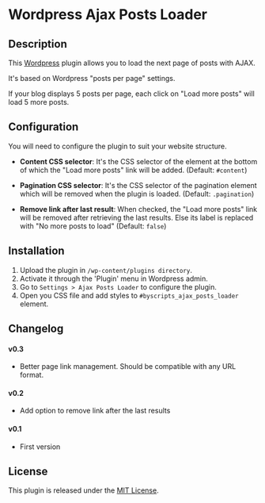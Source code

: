 Wordpress Ajax Posts Loader
===========================

Description
-----------

This [Wordpress](http://wordpress.org) plugin allows you to load the next page of posts with AJAX.

It's based on Wordpress "posts per page" settings.

If your blog displays 5 posts per page, each click on "Load more posts" will load 5 more posts.

Configuration
-------------

You will need to configure the plugin to suit your website structure.

* **Content CSS selector**: It's the CSS selector of the element at the bottom of which the "Load more posts" link will be added. (Default: `#content`)

* **Pagination CSS selector**: It's the CSS selector of the pagination element which will be removed when the plugin is loaded. (Default: `.pagination`)

* **Remove link after last result**: When checked, the "Load more posts" link will be removed after retrieving the last results. Else its label is replaced with "No more posts to load" (Default: `false`)

Installation
------------

1. Upload the plugin in `/wp-content/plugins directory`.
2. Activate it through the 'Plugin' menu in Wordpress admin.
3. Go to `Settings > Ajax Posts Loader` to configure the plugin.
4. Open you CSS file and add styles to `#byscripts_ajax_posts_loader` element.

Changelog
---------

#### v0.3

- Better page link management. Should be compatible with any URL format.

#### v0.2

- Add option to remove link after the last results

#### v0.1

- First version

License
-------

This plugin is released under the [MIT License](http://opensource.org/licenses/MIT).